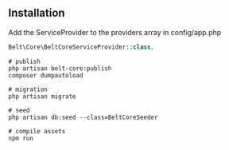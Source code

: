 ## Installation

Add the ServiceProvider to the providers array in config/app.php

```php
Belt\Core\BeltCoreServiceProvider::class,
```

```
# publish
php artisan belt-core:publish
composer dumpautoload

# migration
php artisan migrate

# seed
php artisan db:seed --class=BeltCoreSeeder

# compile assets
npm run
```
